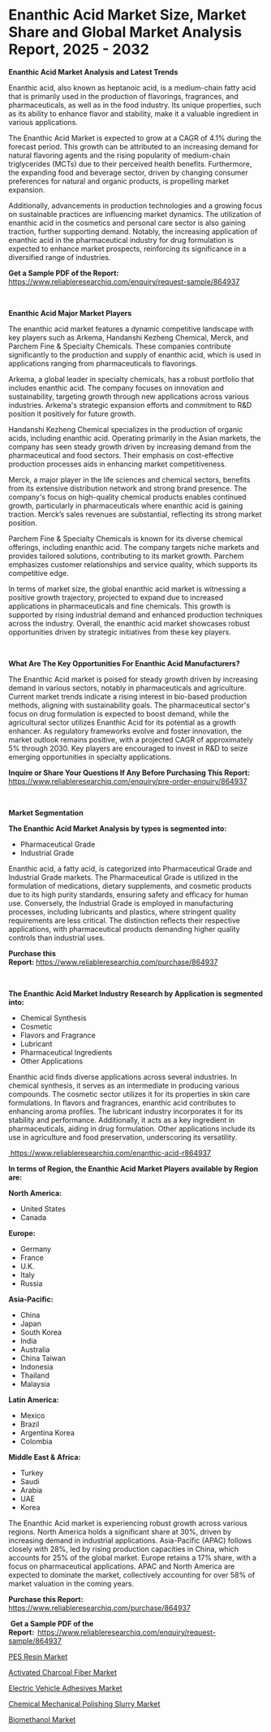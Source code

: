 <p><h1>Enanthic Acid Market Size, Market Share and Global Market Analysis Report, 2025 - 2032</h1></p><p><strong>Enanthic Acid Market Analysis and Latest Trends</strong></p>
<p><p>Enanthic acid, also known as heptanoic acid, is a medium-chain fatty acid that is primarily used in the production of flavorings, fragrances, and pharmaceuticals, as well as in the food industry. Its unique properties, such as its ability to enhance flavor and stability, make it a valuable ingredient in various applications. </p><p>The Enanthic Acid Market is expected to grow at a CAGR of 4.1% during the forecast period. This growth can be attributed to an increasing demand for natural flavoring agents and the rising popularity of medium-chain triglycerides (MCTs) due to their perceived health benefits. Furthermore, the expanding food and beverage sector, driven by changing consumer preferences for natural and organic products, is propelling market expansion. </p><p>Additionally, advancements in production technologies and a growing focus on sustainable practices are influencing market dynamics. The utilization of enanthic acid in the cosmetics and personal care sector is also gaining traction, further supporting demand. Notably, the increasing application of enanthic acid in the pharmaceutical industry for drug formulation is expected to enhance market prospects, reinforcing its significance in a diversified range of industries.</p></p>
<p><strong>Get a Sample PDF of the Report:&nbsp;</strong> <a href="https://www.reliableresearchiq.com/enquiry/request-sample/864937?utm_campaign=1087&utm_medium=2&utm_source=Github&utm_content=ia&utm_term=01042025&utm_id=enanthic-acid">https://www.reliableresearchiq.com/enquiry/request-sample/864937</a></p>
<p>&nbsp;</p>
<p><strong>Enanthic Acid Major Market Players</strong></p>
<p><p>The enanthic acid market features a dynamic competitive landscape with key players such as Arkema, Handanshi Kezheng Chemical, Merck, and Parchem Fine & Specialty Chemicals. These companies contribute significantly to the production and supply of enanthic acid, which is used in applications ranging from pharmaceuticals to flavorings.</p><p>Arkema, a global leader in specialty chemicals, has a robust portfolio that includes enanthic acid. The company focuses on innovation and sustainability, targeting growth through new applications across various industries. Arkema's strategic expansion efforts and commitment to R&D position it positively for future growth.</p><p>Handanshi Kezheng Chemical specializes in the production of organic acids, including enanthic acid. Operating primarily in the Asian markets, the company has seen steady growth driven by increasing demand from the pharmaceutical and food sectors. Their emphasis on cost-effective production processes aids in enhancing market competitiveness.</p><p>Merck, a major player in the life sciences and chemical sectors, benefits from its extensive distribution network and strong brand presence. The company's focus on high-quality chemical products enables continued growth, particularly in pharmaceuticals where enanthic acid is gaining traction. Merck’s sales revenues are substantial, reflecting its strong market position.</p><p>Parchem Fine & Specialty Chemicals is known for its diverse chemical offerings, including enanthic acid. The company targets niche markets and provides tailored solutions, contributing to its market growth. Parchem emphasizes customer relationships and service quality, which supports its competitive edge.</p><p>In terms of market size, the global enanthic acid market is witnessing a positive growth trajectory, projected to expand due to increased applications in pharmaceuticals and fine chemicals. This growth is supported by rising industrial demand and enhanced production techniques across the industry. Overall, the enanthic acid market showcases robust opportunities driven by strategic initiatives from these key players.</p></p>
<p>&nbsp;</p>
<p><strong>What Are The Key Opportunities For Enanthic Acid Manufacturers?</strong></p>
<p><p>The Enanthic Acid market is poised for steady growth driven by increasing demand in various sectors, notably in pharmaceuticals and agriculture. Current market trends indicate a rising interest in bio-based production methods, aligning with sustainability goals. The pharmaceutical sector's focus on drug formulation is expected to boost demand, while the agricultural sector utilizes Enanthic Acid for its potential as a growth enhancer. As regulatory frameworks evolve and foster innovation, the market outlook remains positive, with a projected CAGR of approximately 5% through 2030. Key players are encouraged to invest in R&D to seize emerging opportunities in specialty applications.</p></p>
<p><strong>Inquire or Share Your Questions If Any Before Purchasing This Report:</strong> <a href="https://www.reliableresearchiq.com/enquiry/pre-order-enquiry/864937?utm_campaign=1087&utm_medium=2&utm_source=Github&utm_content=ia&utm_term=01042025&utm_id=enanthic-acid">https://www.reliableresearchiq.com/enquiry/pre-order-enquiry/864937</a></p>
<p>&nbsp;</p>
<p><strong>Market Segmentation</strong></p>
<p><strong>The Enanthic Acid Market Analysis by types is segmented into:</strong></p>
<p><ul><li>Pharmaceutical Grade</li><li>Industrial Grade</li></ul></p>
<p><p>Enanthic acid, a fatty acid, is categorized into Pharmaceutical Grade and Industrial Grade markets. The Pharmaceutical Grade is utilized in the formulation of medications, dietary supplements, and cosmetic products due to its high purity standards, ensuring safety and efficacy for human use. Conversely, the Industrial Grade is employed in manufacturing processes, including lubricants and plastics, where stringent quality requirements are less critical. The distinction reflects their respective applications, with pharmaceutical products demanding higher quality controls than industrial uses.</p></p>
<p><strong>Purchase this Report:&nbsp;</strong><a href="https://www.reliableresearchiq.com/purchase/864937?utm_campaign=1087&utm_medium=2&utm_source=Github&utm_content=ia&utm_term=01042025&utm_id=enanthic-acid">https://www.reliableresearchiq.com/purchase/864937</a></p>
<p>&nbsp;</p>
<p><strong>The Enanthic Acid Market Industry Research by Application is segmented into:</strong></p>
<p><ul><li>Chemical Synthesis</li><li>Cosmetic</li><li>Flavors and Fragrance</li><li>Lubricant</li><li>Pharmaceutical Ingredients</li><li>Other Applications</li></ul></p>
<p><p>Enanthic acid finds diverse applications across several industries. In chemical synthesis, it serves as an intermediate in producing various compounds. The cosmetic sector utilizes it for its properties in skin care formulations. In flavors and fragrances, enanthic acid contributes to enhancing aroma profiles. The lubricant industry incorporates it for its stability and performance. Additionally, it acts as a key ingredient in pharmaceuticals, aiding in drug formulation. Other applications include its use in agriculture and food preservation, underscoring its versatility.</p></p>
<p><a href="https://www.reliableresearchiq.com/enanthic-acid-r864937?utm_campaign=1087&utm_medium=2&utm_source=Github&utm_content=ia&utm_term=01042025&utm_id=enanthic-acid">&nbsp;https://www.reliableresearchiq.com/enanthic-acid-r864937</a></p>
<p><strong>In terms of Region, the Enanthic Acid Market Players available by Region are:</strong></p>
<p>
    <p> <strong> North America: </strong>
        <ul>
            <li>United States</li>
            <li>Canada</li>
        </ul>
        </p> 
    <p> <strong> Europe: </strong>
        <ul>
            <li>Germany</li>
            <li>France</li>
            <li>U.K.</li>
            <li>Italy</li>
            <li>Russia</li>
        </ul>
        </p> 
    <p> <strong> Asia-Pacific: </strong>
        <ul>
            <li>China</li>
            <li>Japan</li>
            <li>South Korea</li>
            <li>India</li>
            <li>Australia</li>
            <li>China Taiwan</li>
            <li>Indonesia</li>
            <li>Thailand</li>
            <li>Malaysia</li>
        </ul>
        </p> 
    <p> <strong> Latin America: </strong>
        <ul>
            <li>Mexico</li>
            <li>Brazil</li>
            <li>Argentina Korea</li>
            <li>Colombia</li>
        </ul>
        </p> 
    <p> <strong> Middle East & Africa: </strong>
        <ul>
            <li>Turkey</li>
            <li>Saudi</li>
            <li>Arabia</li>
            <li>UAE</li>
            <li>Korea</li>
        </ul>
    </p>
    </p>
<p><p>The Enanthic Acid market is experiencing robust growth across various regions. North America holds a significant share at 30%, driven by increasing demand in industrial applications. Asia-Pacific (APAC) follows closely with 28%, led by rising production capacities in China, which accounts for 25% of the global market. Europe retains a 17% share, with a focus on pharmaceutical applications. APAC and North America are expected to dominate the market, collectively accounting for over 58% of market valuation in the coming years.</p></p>
<p><strong>Purchase this Report: </strong><a href="https://www.reliableresearchiq.com/purchase/864937?utm_campaign=1087&utm_medium=2&utm_source=Github&utm_content=ia&utm_term=01042025&utm_id=enanthic-acid">https://www.reliableresearchiq.com/purchase/864937</a></p>
<p>&nbsp;<strong>Get a Sample PDF of the Report:&nbsp;&nbsp;</strong><a href="https://www.reliableresearchiq.com/enquiry/request-sample/864937?utm_campaign=1087&utm_medium=2&utm_source=Github&utm_content=ia&utm_term=01042025&utm_id=enanthic-acid">https://www.reliableresearchiq.com/enquiry/request-sample/864937</a></p>
<p><strong></strong></p>
<p><p><a href="https://github.com/larotnanonhx/Market-Research-Report-List-1/blob/main/pes-resin-market.md?utm_campaign=1087&utm_medium=2&utm_source=Github&utm_content=ia&utm_term=01042025&utm_id=enanthic-acid">PES Resin Market</a></p><p><a href="https://github.com/linnuripat/Market-Research-Report-List-1/blob/main/activated-charcoal-fiber-market.md?utm_campaign=1087&utm_medium=2&utm_source=Github&utm_content=ia&utm_term=01042025&utm_id=enanthic-acid">Activated Charcoal Fiber Market</a></p><p><a href="https://github.com/kumadenthela/Market-Research-Report-List-1/blob/main/electric-vehicle-adhesives-market.md?utm_campaign=1087&utm_medium=2&utm_source=Github&utm_content=ia&utm_term=01042025&utm_id=enanthic-acid">Electric Vehicle Adhesives Market</a></p><p><a href="https://github.com/bibzmuiko/Market-Research-Report-List-1/blob/main/chemical-mechanical-polishing-slurry-market.md?utm_campaign=1087&utm_medium=2&utm_source=Github&utm_content=ia&utm_term=01042025&utm_id=enanthic-acid">Chemical Mechanical Polishing Slurry Market</a></p><p><a href="https://github.com/ikokwuihepa/Market-Research-Report-List-1/blob/main/biomethanol-market.md?utm_campaign=1087&utm_medium=2&utm_source=Github&utm_content=ia&utm_term=01042025&utm_id=enanthic-acid">Biomethanol Market</a></p></p>